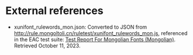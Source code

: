 # External references

- xunifont_rulewords_mon.json: Converted to JSON from http://rule.mongoltoli.cn/ruletest/xunifont_rulewords_mon.js, referenced in the EAC test suite: [Test Report For Mongolian Fonts (Mongolian)](http://rule.mongoltoli.cn/ruletest-mon.php). Retrieved October 11, 2023.
